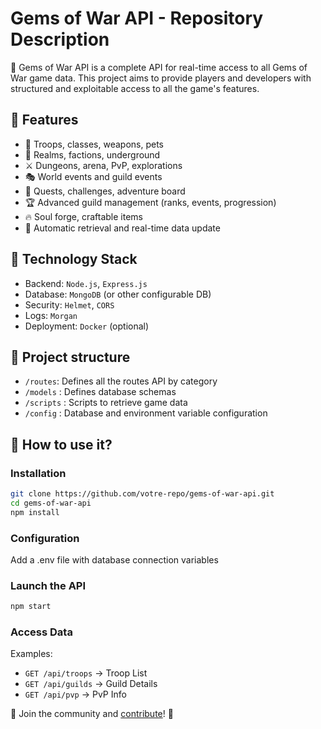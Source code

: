 # Gems of War API - Repository Description
🚀 Gems of War API is a complete API for real-time access to all Gems of War game data. This project aims to provide players and developers with structured and exploitable access to all the game's features.

## 📌 Features
* 📜 Troops, classes, weapons, pets
* 🏰 Realms, factions, underground
* ⚔️ Dungeons, arena, PvP, explorations
* 🎭 World events and guild events
* 🎯 Quests, challenges, adventure board
* 🏆 Advanced guild management (ranks, events, progression)
* 🔥 Soul forge, craftable items
* 📡 Automatic retrieval and real-time data update

## 🔧 Technology Stack
* Backend: `Node.js`, `Express.js`
* Database: `MongoDB` (or other configurable DB)
* Security: `Helmet`, `CORS`
* Logs: `Morgan`
* Deployment: `Docker` (optional)

## 📂 Project structure
* `/routes`: Defines all the routes API by category
* `/models` : Defines database schemas
* `/scripts` : Scripts to retrieve game data
* `/config` : Database and environment variable configuration

## 🚀 How to use it?

### Installation

```BASH
git clone https://github.com/votre-repo/gems-of-war-api.git
cd gems-of-war-api
npm install
```

### Configuration

Add a .env file with database connection variables

### Launch the API

```BASH
npm start
```

### Access Data

Examples:
* `GET /api/troops` → Troop List
* `GET /api/guilds` → Guild Details
* `GET /api/pvp` → PvP Info

🔗 Join the community and [contribute](https://docs.google.com/forms/d/e/1FAIpQLSfQz7br2jpt9mrkeI-dTJJWTft1ywtH5DW5FXZhYt-jne9Bvg/viewform?usp=dialog)! 🚀
